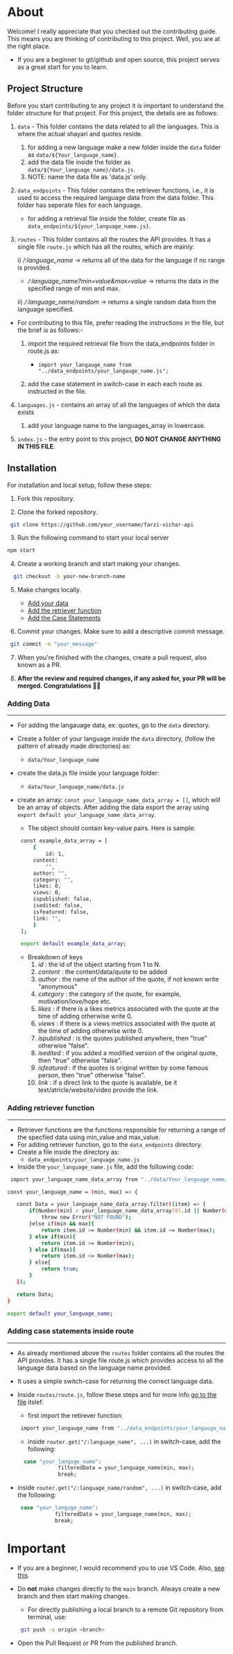 # About
 Welcome! I really appreciate that you checked out the contributing guide. This means you are thinking of contributing to this project. Well, you are at the right place.
 - If you are a beginner to git/github and open source, this project serves as a great start for you to learn.

## Project Structure
 Before you start contributing to any project it is important to understand the folder structure for that project.
 For this project, the details are as follows:

 1) `data` - This folder contains the data related to all the languages. This is where the actual shayari and quotes reside. 
 
       1) for adding a new language make a new folder inside the `data` folder as `data/${Your_language_name}`. 
       2) add the data file inside the folder as `data/${Your_language_name}/data.js`. 
       3) NOTE: name the data file as 'data.js' only. 
       
 2) `data_endpoints` - This folder contains the retriever functions, i.e., it is used to access the required language data from the data folder. This folder has seperate files for each language. <br>
 
     - for adding a retrieval file inside the folder, create file as `data_endpoints/${your_language_name.js}`. 
     
 3) `routes` - This folder contains all the routes the API provides. It has a single file `route.js` which has all the routes, which are mainly: <br>
    
     i) */:language_name* -> returns all of the data for the language if no range is provided.
    
       - */:language_name?min=value&max=value* -> returns the data in the specified range of min and max. 

     ii) */:language_name/random* -> returns a single random data from the language specified. 
     
  -  For contributing to this file, prefer reading the instructions in the file, but the brief is as follows:- <br>
  
     1) import the required retrieval file from the data_endpoints folder in route.js as:
        
        - `import your_langauge_name from "../data_endpoints/your_langauge_name.js";` <br>
        
     3) add the case statement in switch-case in each each route as instructed in the file.
       
 4) `languages.js` - contains an array of all the languages of which the data exists
     1) add your language name to the languages_array in lowercase.
       
 5) `index.js` - the entry point to this project, **DO NOT CHANGE ANYTHING IN THIS FILE**.

## Installation
 For installation and local setup, follow these steps:

 1. Fork this repository.

 2. Clone the forked repository.

 ```bash
  git clone https://github.com/your_username/farzi-vichar-api
 ```

3. Run the following command to start your local server

  ```bash
  npm start
  ```

4. Create a working branch and start making your changes.

 ```bash
   git checkout -b your-new-branch-name
 ```

5. Make changes locally.
    - [Add your data](#adding-data)
    - [Add the retriever function](#adding-retriever-function)
    - [Add the Case Statements](#adding-case-statements-inside-route)

6. Commit your changes. Make sure to add a descriptive commit message.

```bash
 git commit -m "your_message"
```

7. When you're finished with the changes, create a pull request, also known as a PR.

8. **After the review and required changes, if any asked for, your PR will be merged.
Congratulations 🎉🎉**

### Adding Data 
<hr>

 - For adding the langauage data, ex: quotes, go to the `data` directory.
 - Create a folder of your language inside the `data` directory, (follow the pattern of already made directories) as:
   - `data/Your_language_name`
 - create the data.js file inside your language folder:
   - `data/Your_language_name/data.js`
 - create an array: `const your_language_name_data_array = []`, which will be an array of objects. After adding the data export the array using `export default your_language_name_data_array`.

   - The object should contain key-value pairs. Here is sample:

   ```bash
    const example_data_array = [
        {
            id: 1,
        content:
            "",
        author: "",
        category: "",
        likes: 0,
        views: 0,
        ispublished: false,
        isedited: false,
        isfeatured: false,
        link: "",
        }
    ];

    export default example_data_array;
   ```
   - Breakdown of keys
     1. *id* : the id of the object starting from 1 to N.
     2. *content* : the content/data/quote to be added
     3. *author* : the name of the author of the quote, if not known write "anonymous"
     4. *category* : the category of the quote, for example, motivation/love/hope etc. 
     5. *likes* : if there is a likes metrics associated with the quote at the time of adding otherwise write 0.
     6. *views* : if there is a views metrics associated with the quote at the time of adding otherwise write 0.
     7. *ispublished* : is the quotes published anywhere, then "true" otherwise "false".
     8. *isedited* : if you added a modified version of the original quote, then "true" otherwise "false".
     9. *isfeatured* : if the quotes is original written by some famous person, then "true" otherwise "false".
     10. *link* : if a direct link to the quote is available, be it text/atricle/website/video provide the link.

### Adding retriever function 
<hr>

 - Retriever functions are the functions responsible for returning a range of the specfied data using min_value and max_value.
 - For adding retriever function, go to the `data_endpoints` directory.
 - Create a file inside the directory as: 
   - `data_endpoints/your_language_name.js`
 - Inside the `your_language_name.js` file, add the following code:

 ```bash
  import your_language_name_data_array from "../data/Your_language_name/data.js";

const your_language_name = (min, max) => {

    const Data = your_language_name_data_array.filter((item) => {
        if(Number(min) < your_language_name_data_array[0].id || Number(max) < your_language_name_data_array[0].id || Number(max) > your_language_name_data_array[your_language_name_data_array.length-1].id || Number(min) > your_language_name_data_array[your_language_name_data_array.length-1].id  ){
            throw new Error("NOT FOUND");
        }else if(min && max){
            return item.id >= Number(min) && item.id <= Number(max);
        } else if(min){
            return item.id >= Number(min);
        } else if(max){
            return item.id <= Number(max);
        } else{
            return true;
        }
    });

    return Data;
}

 export default your_language_name;
 ```

### Adding case statements inside route
<hr>

 - As already mentioned above the `routes` folder contains all the routes the API provides. It has a single file route.js which provides access to all the language data based on the language name provided. 

 - It uses a simple switch-case for returning the correct language data.

 - Inside `routes/route.js`, follow these steps and for more info [go to the file](routes/route.js) itslef:
   - first import the retirever function:
   ```bash
    import your_langauge_name from "../data_endpoints/your_langauge_name.js";
   ```
   - inside `router.get("/:language_name", ...)` in switch-case, add the following: 
   ```bash
     case "your_languge_name":
                filteredData = your_language_name(min, max);
                break;
   ```
  - inside `router.get("/:language_name/random", ...)` in switch-case, add the following:
    ```bash
     case "your_languge_name":
                filteredData = your_language_name(min, max);
                break;
    ```

# Important
 - If you are a beginner, I would recommend you to use VS Code. Also, [see this](https://www.youtube.com/playlist?list=PLpPVLI0A0OkLBWbcctmGxxF6VHWSQw1hi).

 - Do **not** make changes directly to the `main` branch. Always create a new branch and then start making changes.
   - For directly publishing a local branch to a remote Git repository from terminal, use:
   ```bash
    git push -u origin <branch>
   ```
 - Open the Pull Request or PR from the published branch.
